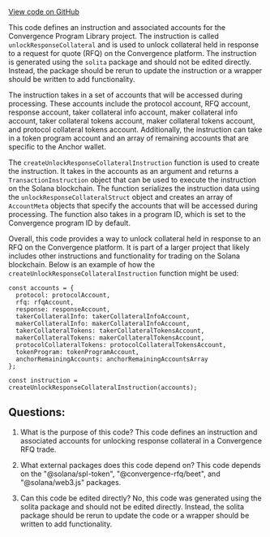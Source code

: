 [View code on GitHub](https://github.com/convergence-rfq/convergence-program-library/rfq/js/generated/instructions/unlockResponseCollateral.ts)

This code defines an instruction and associated accounts for the Convergence Program Library project. The instruction is called `unlockResponseCollateral` and is used to unlock collateral held in response to a request for quote (RFQ) on the Convergence platform. The instruction is generated using the `solita` package and should not be edited directly. Instead, the package should be rerun to update the instruction or a wrapper should be written to add functionality.

The instruction takes in a set of accounts that will be accessed during processing. These accounts include the protocol account, RFQ account, response account, taker collateral info account, maker collateral info account, taker collateral tokens account, maker collateral tokens account, and protocol collateral tokens account. Additionally, the instruction can take in a token program account and an array of remaining accounts that are specific to the Anchor wallet.

The `createUnlockResponseCollateralInstruction` function is used to create the instruction. It takes in the accounts as an argument and returns a `TransactionInstruction` object that can be used to execute the instruction on the Solana blockchain. The function serializes the instruction data using the `unlockResponseCollateralStruct` object and creates an array of `AccountMeta` objects that specify the accounts that will be accessed during processing. The function also takes in a program ID, which is set to the Convergence program ID by default.

Overall, this code provides a way to unlock collateral held in response to an RFQ on the Convergence platform. It is part of a larger project that likely includes other instructions and functionality for trading on the Solana blockchain. Below is an example of how the `createUnlockResponseCollateralInstruction` function might be used:

```
const accounts = {
  protocol: protocolAccount,
  rfq: rfqAccount,
  response: responseAccount,
  takerCollateralInfo: takerCollateralInfoAccount,
  makerCollateralInfo: makerCollateralInfoAccount,
  takerCollateralTokens: takerCollateralTokensAccount,
  makerCollateralTokens: makerCollateralTokensAccount,
  protocolCollateralTokens: protocolCollateralTokensAccount,
  tokenProgram: tokenProgramAccount,
  anchorRemainingAccounts: anchorRemainingAccountsArray
};

const instruction = createUnlockResponseCollateralInstruction(accounts);
```
## Questions: 
 1. What is the purpose of this code?
   This code defines an instruction and associated accounts for unlocking response collateral in a Convergence RFQ trade.

2. What external packages does this code depend on?
   This code depends on the "@solana/spl-token", "@convergence-rfq/beet", and "@solana/web3.js" packages.

3. Can this code be edited directly?
   No, this code was generated using the solita package and should not be edited directly. Instead, the solita package should be rerun to update the code or a wrapper should be written to add functionality.